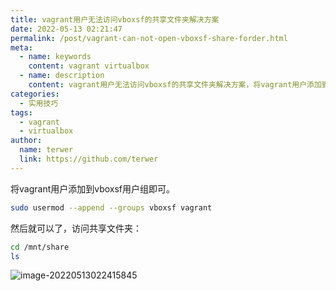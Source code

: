 ```yaml
---
title: vagrant用户无法访问vboxsf的共享文件夹解决方案
date: 2022-05-13 02:21:47
permalink: /post/vagrant-can-not-open-vboxsf-share-forder.html
meta:
  - name: keywords
    content: vagrant virtualbox
  - name: description
    content: vagrant用户无法访问vboxsf的共享文件夹解决方案，将vagrant用户添加到vboxsf用户组即可。
categories:
  - 实用技巧
tags:
  - vagrant
  - virtualbox
author: 
  name: terwer
  link: https://github.com/terwer
---
```


将vagrant用户添加到vboxsf用户组即可。

```bash
sudo usermod --append --groups vboxsf vagrant
```

然后就可以了，访问共享文件夹：

```bash
cd /mnt/share
ls
```

![image-20220513022415845](https://img1.terwer.space/20220513022416.png)

